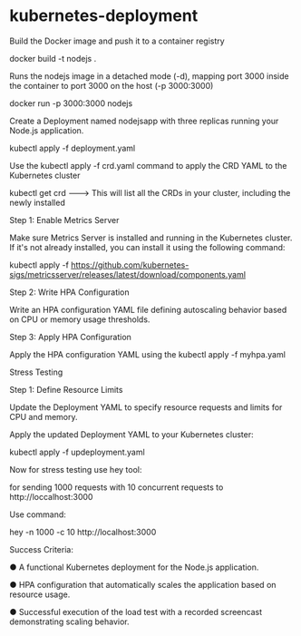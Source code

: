 # kubernetes-deployment

 

Build the Docker image and push it to a container registry 

docker build -t nodejs . 

 

Runs the nodejs image in a detached mode (-d), mapping port 3000 inside the container to port 3000 on the host (-p 3000:3000) 

docker run -p 3000:3000 nodejs 

 

Create a Deployment named nodejsapp with three replicas running your Node.js application. 

kubectl apply -f deployment.yaml 

 

Use the kubectl apply -f crd.yaml command to apply the CRD YAML to the Kubernetes cluster 

kubectl get crd ---> This will list all the CRDs in your cluster, including the newly installed 

Step 1: Enable Metrics Server 

Make sure Metrics Server is installed and running in the Kubernetes cluster. If it's not already installed, you can install it using the following command: 

kubectl apply -f https://github.com/kubernetes-sigs/metricsserver/releases/latest/download/components.yaml 

Step 2: Write HPA Configuration 

Write an HPA configuration YAML file defining autoscaling behavior based on CPU or memory usage thresholds. 

Step 3: Apply HPA Configuration 

Apply the HPA configuration YAML using the  kubectl apply -f myhpa.yaml 

 

Stress Testing 

Step 1: Define Resource Limits 

Update the Deployment YAML to specify resource requests and limits for CPU and memory. 

Apply the updated Deployment YAML to your Kubernetes cluster: 

kubectl apply -f updeployment.yaml 

 

Now for stress testing use hey tool: 

for sending 1000 requests with 10 concurrent requests to http://loccalhost:3000 

Use command: 

hey -n 1000 -c 10 http://localhost:3000 


 

Success Criteria: 
 									 

●  A functional Kubernetes deployment for the Node.js application.  

 

●  HPA configuration that automatically scales the application based on resource usage.  

 

●  Successful execution of the load test with a recorded screencast demonstrating scaling behavior.  

 


